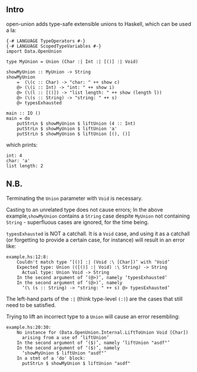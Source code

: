## Intro

open-union adds type-safe extensible unions to Haskell, which can be used a la:

    {-# LANGUAGE TypeOperators #-}
    {-# LANGUAGE ScopedTypeVariables #-}
    import Data.OpenUnion

    type MyUnion = Union (Char :| Int :| [()] :| Void)

    showMyUnion :: MyUnion -> String
    showMyUnion
        =  (\(c :: Char) -> "char: " ++ show c)
        @> (\(i :: Int) -> "int: " ++ show i)
        @> (\(l :: [()]) -> "list length: " ++ show (length l))
        @> (\(s :: String) -> "string: " ++ s)
        @> typesExhausted

    main :: IO ()
    main = do
        putStrLn $ showMyUnion $ liftUnion (4 :: Int)
        putStrLn $ showMyUnion $ liftUnion 'a'
        putStrLn $ showMyUnion $ liftUnion [(), ()]

which prints:

    int: 4
    char: 'a'
    list length: 2

## N.B.
Terminating the `Union` parameter with `Void` is necessary.

Casting to an unrelated type does not cause errors;
In the above example,`showMyUnion` contains a `String` case despite `MyUnion` not containing
`String` - superfluous cases are ignored, for the time being.

`typesExhausted` is NOT a catchall. It is a `Void` case, and using it as a catchall
(or forgetting to provide a certain case, for instance) will result in an error like:

    example.hs:12:8:
        Couldn't match type ‘[()] :| (Void :\ [Char])’ with ‘Void’
        Expected type: Union (([()] :| Void) :\ String) -> String
          Actual type: Union Void -> String
        In the second argument of ‘(@>)’, namely ‘typesExhausted’
        In the second argument of ‘(@>)’, namely
          ‘(\ (s :: String) -> "string: " ++ s) @> typesExhausted’

The left-hand parts of the `:|` (think type-level `(:)`) are the cases that still need to be satisfied.

Trying to lift an incorrect type to a `Union` will cause an error resembling:

    example.hs:20:30:
        No instance for (Data.OpenUnion.Internal.LiftToUnion Void [Char])
          arising from a use of ‘liftUnion’
        In the second argument of ‘($)’, namely ‘liftUnion "asdf"’
        In the second argument of ‘($)’, namely
          ‘showMyUnion $ liftUnion "asdf"’
        In a stmt of a 'do' block:
          putStrLn $ showMyUnion $ liftUnion "asdf"
